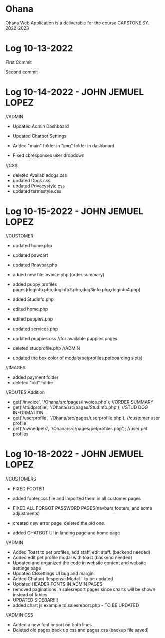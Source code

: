 # Ohana

Ohana Web Application is a deliverable for the course CAPSTONE SY. 2022-2023

# Log 10-13-2022
First Commit

Second commit

# Log 10-14-2022 - JOHN JEMUEL LOPEZ

//ADMIN
- Updated Admin Dashboard
- Updated Chatbot Settings
- Added "main" folder in "img" folder in dashboard

- Fixed cbresponses user dropdown

//CSS
- deleted Availabledogs.css
- updated Dogs.css
- updated Privacystyle.css
- updated termsstyle.css 

# Log 10-15-2022 - JOHN JEMUEL LOPEZ
//CUSTOMER
- updated home.php
- updated pawcart
- updated Rnavbar.php 

- added new file invoice.php (order summary)
- added puppy profiles pages(doginfo.php,doginfo2.php,dog3info.php,doginfo4.php)
- added Studinfo.php

- edited home.php
- edited puppies.php
- updated services.php
- updated puppies.css //for available puppies pages

- deleted studprofile.php 
//ADMIN
- updated the box color of modals(petprofiles,petboarding slots)

//IMAGES
- added payment folder 
- deleted "old" folder

//ROUTES Addition
- get('/invoice', '/Ohana/src/pages/invoice.php'); //ORDER SUMMARY
- get('/studprofile', '/Ohana/src/pages/StudInfo.php'); //STUD DOG INFORMATION
- get('/userprofile', '/Ohana/src/pages/userprofile.php'); //customer user profile 
- get('/ownedpets', '/Ohana/src/pages/petprofiles.php'); //user pet profiles

# Log 10-18-2022 - JOHN JEMUEL LOPEZ
//CUSTOMERS
- FIXED FOOTER
- added footer.css file and imported them in all customer pages

- FIXED ALL FORGOT PASSWORD PAGES(navbars,footers, and some adjustments)

- created new error page, deleted the old one. 

- added CHATBOT UI in landing page and home page

//ADMIN
- Added Toast to pet profiles, add staff, edit staff. (backend needed)
- Added edit pet profile modal with toast (backend needed)
- Updated and organized the code in website content and website settings page 
- Updated CBsettings UI bug and margin.
- Added Chatbot Response Modal - to be updated 
- Updated HEADER FONTS IN ADMIN PAGES
- removed paginations in salesreport pages since charts will be shown instead of tables
- UPDATED SIDEBAR!!!!
- added chart js example to salesreport.php - TO BE UPDATED

//ADMIN CSS
- Added a new font import on both lines
- Deleted old pages back up css and pages.css (backup file saved)

#